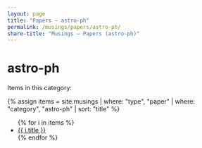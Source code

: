 ```yaml
---
layout: page
title: "Papers — astro-ph"
permalink: /musings/papers/astro-ph/
share-title: "Musings — Papers (astro-ph)"
---
```


# astro-ph

Items in this category:

{% assign items = site.musings | where: "type", "paper" | where: "category", "astro-ph" | sort: "title" %}

<ul>
{% for i in items %}
  <li><a href="{{ i.url | relative_url }}">{{ i.title }}</a></li>
{% endfor %}
</ul>
